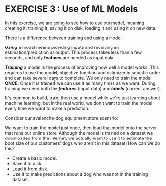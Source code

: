 # EXERCISE 3 : Use of ML Models

In this exercise, we are going to see how to use our model, meaning creating it, training it, saving it on disk, loading it and using it on new data.

There is a difference between training and using a model.

***Using*** a model means providing inputs and receiving an estimation/prediction as output. This process takes less than a few seconds, and only **features** are needed as input data.

***Training*** a model is the process of improving how well a model works. This requires to use the model, objective function and optimizer in sepcific order and can take several days to complete. We only need to train the model **ONCE**. 
Once it is trained, we can use it as many times as we want. During training we need both the ***features*** (input data) and ***labels*** (correct answer). 

It's common to build, train, then use a model while we're just learning about machine learning; but in the real world, we don't want to train the model every time we want to make a prediction.

Consider our avalanche-dog equipment store scenario:

We want to train the model just once, then load that model onto the server that runs our online store.
Although the model is trained on a dataset we downloaded from the internet, we actually want to use it to estimate the boot size of our customers' dogs who aren't in this dataset!
How can we do this?

- Create a basic model.
- Save it to disk.
- Load it from disk.
- Use it to make predictions about a dog who was not in the training dataset.
